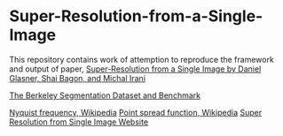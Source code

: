 # Super-Resolution-from-a-Single-Image
This repository contains work of attemption to reproduce the framework and output of paper, [Super-Resolution from a Single Image by Daniel Glasner, Shai Bagon, and Michal Irani](https://www.wisdom.weizmann.ac.il/~vision/single_image_SR/files/single_image_SR.pdf)

[The Berkeley Segmentation Dataset and Benchmark](https://www2.eecs.berkeley.edu/Research/Projects/CS/vision/grouping/segbench/)

[Nyquist frequency, Wikipedia](https://en.wikipedia.org/wiki/Nyquist_frequency)
[Point spread function, Wikipedia](https://en.wikipedia.org/wiki/Point_spread_function)
[Super Resolution from Single Image Website](https://www.wisdom.weizmann.ac.il/~vision/SingleImageSR.html)
